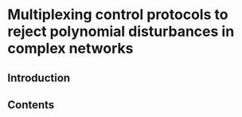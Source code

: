 # Multiplexing control protocols to reject polynomial disturbances in complex networks
## Introduction

## Contents
